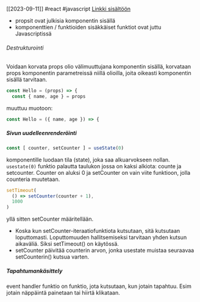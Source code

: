 [[2023-09-11]] #react #javascript  [Linkki sisältöön](https://fullstackopen.com/osa1/komponentin_tila_ja_tapahtumankasittely)
- propsit ovat julkisia komponentin sisällä
- komponenttien / funktioiden sisäkkäiset funktiot ovat juttu Javascriptissä
###### Destrukturointi
Voidaan korvata props olio välimuuttujana komponentin sisällä, korvataan props komponentin parametreissä niillä olioilla, joita oikeasti komponentin sisällä tarvitaan.

```js
const Hello = (props) => {
  const { name, age } = props
```
muuttuu muotoon:
```js
const Hello = ({ name, age }) => {
```

##### Sivun uudelleenrenderöinti


```js
const [ counter, setCounter ] = useState(0)
```
komponentille luodaan tila (state), joka saa alkuarvokseen nollan. `usestate(0)` funktio palautta taulukon jossa on kaksi alkiota: counte ja setcounter. Counter on aluksi 0 ja setCounter on vain viite funktioon, jolla counteria muutetaan.
```js
setTimeout(
  () => setCounter(counter + 1),
  1000
)
```
yllä sitten setCounter määritellään.
- Koska kun setCounter-iteraatiofunktiota kutsutaan, sitä kutsutaan loputtomasti. Loputtomuuden hallitsemiseksi tarvitaan yhden kutsun aikaväliä. Siksi setTimeout() on käytössä.
- setCounter päivitää counterin arvon, jonka usestate muistaa seuraavaa setCounterin() kutsua varten.

##### Tapahtumankäsittely
event handler funktio on funktio, jota kutsutaan, kun jotain tapahtuu. Esim jotain näppäintä painetaan tai hiirtä klikataan.
